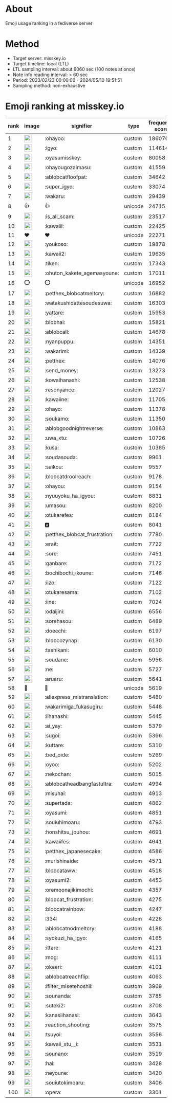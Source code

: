 # About
Emoji usage ranking in a fediverse server

# Method
- Target server: misskey.io
- Target timeline: local (LTL)
- LTL sampling interval: about 6060 sec (100 notes at once)
- Note info reading interval: > 60 sec
- Period: 2023/02/23 00:00:00 - 2024/05/10 19:51:51 
- Sampling method: non-exhaustive

# Emoji ranking at misskey.io

|rank|image|signifier|type|frequency score|
|----|----|----|----|----|
|1|<img height="24" src="https://misskey.io/emoji/ohayoo.webp">|:ohayoo:|custom|186076|
|2|<img height="24" src="https://misskey.io/emoji/igyo.webp">|:igyo:|custom|114614|
|3|<img height="24" src="https://misskey.io/emoji/oyasumisskey.webp">|:oyasumisskey:|custom|80058|
|4|<img height="24" src="https://misskey.io/emoji/ohayougozaimasu.webp">|:ohayougozaimasu:|custom|41559|
|5|<img height="24" src="https://misskey.io/emoji/ablobcatfloofpat.webp">|:ablobcatfloofpat:|custom|34642|
|6|<img height="24" src="https://misskey.io/emoji/super_igyo.webp">|:super_igyo:|custom|33074|
|7|<img height="24" src="https://misskey.io/emoji/wakaru.webp">|:wakaru:|custom|29439|
|8|👍|👍|unicode|24715|
|9|<img height="24" src="https://misskey.io/emoji/is_all_scam.webp">|:is_all_scam:|custom|23517|
|10|<img height="24" src="https://misskey.io/emoji/kawaiii.webp">|:kawaiii:|custom|22425|
|11|❤|❤|unicode|22271|
|12|<img height="24" src="https://misskey.io/emoji/youkoso.webp">|:youkoso:|custom|19878|
|13|<img height="24" src="https://misskey.io/emoji/kawaii2.webp">|:kawaii2:|custom|19635|
|14|<img height="24" src="https://misskey.io/emoji/tiken.webp">|:tiken:|custom|17343|
|15|<img height="24" src="https://misskey.io/emoji/ohuton_kakete_agemasyoune.webp">|:ohuton_kakete_agemasyoune:|custom|17011|
|16|⭕|⭕|unicode|16952|
|17|<img height="24" src="https://misskey.io/emoji/petthex_blobcatmeltcry.webp">|:petthex_blobcatmeltcry:|custom|16882|
|18|<img height="24" src="https://misskey.io/emoji/watakushidattesoudesuwa.webp">|:watakushidattesoudesuwa:|custom|16303|
|19|<img height="24" src="https://misskey.io/emoji/yattare.webp">|:yattare:|custom|15953|
|20|<img height="24" src="https://misskey.io/emoji/blobhai.webp">|:blobhai:|custom|15821|
|21|<img height="24" src="https://misskey.io/emoji/ablobcall.webp">|:ablobcall:|custom|14678|
|22|<img height="24" src="https://misskey.io/emoji/nyanpuppu.webp">|:nyanpuppu:|custom|14351|
|23|<img height="24" src="https://misskey.io/emoji/wakarimi.webp">|:wakarimi:|custom|14339|
|24|<img height="24" src="https://misskey.io/emoji/petthex.webp">|:petthex:|custom|14076|
|25|<img height="24" src="https://misskey.io/emoji/send_money.webp">|:send_money:|custom|13273|
|26|<img height="24" src="https://misskey.io/emoji/kowaihanashi.webp">|:kowaihanashi:|custom|12538|
|27|<img height="24" src="https://misskey.io/emoji/resonyance.webp">|:resonyance:|custom|12027|
|28|<img height="24" src="https://misskey.io/emoji/kawaiine.webp">|:kawaiine:|custom|11705|
|29|<img height="24" src="https://misskey.io/emoji/ohayo.webp">|:ohayo:|custom|11378|
|30|<img height="24" src="https://misskey.io/emoji/soukamo.webp">|:soukamo:|custom|11350|
|31|<img height="24" src="https://misskey.io/emoji/ablobgoodnightreverse.webp">|:ablobgoodnightreverse:|custom|10863|
|32|<img height="24" src="https://misskey.io/emoji/uwa_xtu.webp">|:uwa_xtu:|custom|10726|
|33|<img height="24" src="https://misskey.io/emoji/kusa.webp">|:kusa:|custom|10385|
|34|<img height="24" src="https://misskey.io/emoji/soudasouda.webp">|:soudasouda:|custom|9961|
|35|<img height="24" src="https://misskey.io/emoji/saikou.webp">|:saikou:|custom|9557|
|36|<img height="24" src="https://misskey.io/emoji/blobcatdroolreach.webp">|:blobcatdroolreach:|custom|9178|
|37|<img height="24" src="https://misskey.io/emoji/ohayou.webp">|:ohayou:|custom|9154|
|38|<img height="24" src="https://misskey.io/emoji/nyuuyoku_ha_igyou.webp">|:nyuuyoku_ha_igyou:|custom|8831|
|39|<img height="24" src="https://misskey.io/emoji/umasou.webp">|:umasou:|custom|8200|
|40|<img height="24" src="https://misskey.io/emoji/otukarefes.webp">|:otukarefes:|custom|8184|
|41|<img height="24" src="https://misskey.io/emoji/a.webp">|:a:|custom|8041|
|42|<img height="24" src="https://misskey.io/emoji/petthex_blobcat_frustration.webp">|:petthex_blobcat_frustration:|custom|7780|
|43|<img height="24" src="https://misskey.io/emoji/erait.webp">|:erait:|custom|7722|
|44|<img height="24" src="https://misskey.io/emoji/sore.webp">|:sore:|custom|7451|
|45|<img height="24" src="https://misskey.io/emoji/ganbare.webp">|:ganbare:|custom|7172|
|46|<img height="24" src="https://misskey.io/emoji/bochibochi_ikoune.webp">|:bochibochi_ikoune:|custom|7146|
|47|<img height="24" src="https://misskey.io/emoji/iizo.webp">|:iizo:|custom|7122|
|48|<img height="24" src="https://misskey.io/emoji/otukaresama.webp">|:otukaresama:|custom|7102|
|49|<img height="24" src="https://misskey.io/emoji/iine.webp">|:iine:|custom|7024|
|50|<img height="24" src="https://misskey.io/emoji/odaijini.webp">|:odaijini:|custom|6556|
|51|<img height="24" src="https://misskey.io/emoji/sorehasou.webp">|:sorehasou:|custom|6489|
|52|<img height="24" src="https://misskey.io/emoji/doecchi.webp">|:doecchi:|custom|6197|
|53|<img height="24" src="https://misskey.io/emoji/blobcozynap.webp">|:blobcozynap:|custom|6130|
|54|<img height="24" src="https://misskey.io/emoji/tashikani.webp">|:tashikani:|custom|6010|
|55|<img height="24" src="https://misskey.io/emoji/soudane.webp">|:soudane:|custom|5956|
|56|<img height="24" src="https://misskey.io/emoji/ne.webp">|:ne:|custom|5727|
|57|<img height="24" src="https://misskey.io/emoji/aruaru.webp">|:aruaru:|custom|5641|
|58|🎉|🎉|unicode|5619|
|59|<img height="24" src="https://misskey.io/emoji/aliexpress_mistranslation.webp">|:aliexpress_mistranslation:|custom|5480|
|60|<img height="24" src="https://misskey.io/emoji/wakarimiga_fukasugiru.webp">|:wakarimiga_fukasugiru:|custom|5448|
|61|<img height="24" src="https://misskey.io/emoji/iihanashi.webp">|:iihanashi:|custom|5445|
|62|<img height="24" src="https://misskey.io/emoji/ai_yay.webp">|:ai_yay:|custom|5379|
|63|<img height="24" src="https://misskey.io/emoji/sugoi.webp">|:sugoi:|custom|5366|
|64|<img height="24" src="https://misskey.io/emoji/kuttare.webp">|:kuttare:|custom|5310|
|65|<img height="24" src="https://misskey.io/emoji/bed_oide.webp">|:bed_oide:|custom|5269|
|66|<img height="24" src="https://misskey.io/emoji/oyoo.webp">|:oyoo:|custom|5202|
|67|<img height="24" src="https://misskey.io/emoji/nekochan.webp">|:nekochan:|custom|5015|
|68|<img height="24" src="https://misskey.io/emoji/ablobcatheadbangfastultra.webp">|:ablobcatheadbangfastultra:|custom|4994|
|69|<img height="24" src="https://misskey.io/emoji/misuhai.webp">|:misuhai:|custom|4913|
|70|<img height="24" src="https://misskey.io/emoji/supertada.webp">|:supertada:|custom|4862|
|71|<img height="24" src="https://misskey.io/emoji/oyasumi.webp">|:oyasumi:|custom|4851|
|72|<img height="24" src="https://misskey.io/emoji/souiuhimoaru.webp">|:souiuhimoaru:|custom|4793|
|73|<img height="24" src="https://misskey.io/emoji/honshitsu_jouhou.webp">|:honshitsu_jouhou:|custom|4691|
|74|<img height="24" src="https://misskey.io/emoji/kawaiifes.webp">|:kawaiifes:|custom|4641|
|75|<img height="24" src="https://misskey.io/emoji/petthex_japanesecake.webp">|:petthex_japanesecake:|custom|4586|
|76|<img height="24" src="https://misskey.io/emoji/murishinaide.webp">|:murishinaide:|custom|4571|
|77|<img height="24" src="https://misskey.io/emoji/blobcataww.webp">|:blobcataww:|custom|4518|
|78|<img height="24" src="https://misskey.io/emoji/oyasumi2.webp">|:oyasumi2:|custom|4453|
|79|<img height="24" src="https://misskey.io/emoji/oremoonajikimochi.webp">|:oremoonajikimochi:|custom|4357|
|80|<img height="24" src="https://misskey.io/emoji/blobcat_frustration.webp">|:blobcat_frustration:|custom|4275|
|81|<img height="24" src="https://misskey.io/emoji/blobcatrainbow.webp">|:blobcatrainbow:|custom|4247|
|82|<img height="24" src="https://misskey.io/emoji/334.webp">|:334:|custom|4228|
|83|<img height="24" src="https://misskey.io/emoji/ablobcatnodmeltcry.webp">|:ablobcatnodmeltcry:|custom|4188|
|84|<img height="24" src="https://misskey.io/emoji/syokuzi_ha_igyo.webp">|:syokuzi_ha_igyo:|custom|4165|
|85|<img height="24" src="https://misskey.io/emoji/ittare.webp">|:ittare:|custom|4121|
|86|<img height="24" src="https://misskey.io/emoji/mog.webp">|:mog:|custom|4111|
|87|<img height="24" src="https://misskey.io/emoji/okaeri.webp">|:okaeri:|custom|4101|
|88|<img height="24" src="https://misskey.io/emoji/ablobcatreachflip.webp">|:ablobcatreachflip:|custom|4063|
|89|<img height="24" src="https://misskey.io/emoji/ifilter_misetehoshii.webp">|:ifilter_misetehoshii:|custom|3969|
|90|<img height="24" src="https://misskey.io/emoji/sounanda.webp">|:sounanda:|custom|3785|
|91|<img height="24" src="https://misskey.io/emoji/suteki2.webp">|:suteki2:|custom|3708|
|92|<img height="24" src="https://misskey.io/emoji/kanasiihanasi.webp">|:kanasiihanasi:|custom|3643|
|93|<img height="24" src="https://misskey.io/emoji/reaction_shooting.webp">|:reaction_shooting:|custom|3575|
|94|<img height="24" src="https://misskey.io/emoji/tsuyoi.webp">|:tsuyoi:|custom|3556|
|95|<img height="24" src="https://misskey.io/emoji/kawaii_xtu__i.webp">|:kawaii_xtu__i:|custom|3531|
|96|<img height="24" src="https://misskey.io/emoji/sounano.webp">|:sounano:|custom|3519|
|97|<img height="24" src="https://misskey.io/emoji/hai.webp">|:hai:|custom|3428|
|98|<img height="24" src="https://misskey.io/emoji/neyoune.webp">|:neyoune:|custom|3420|
|99|<img height="24" src="https://misskey.io/emoji/souiutokimoaru.webp">|:souiutokimoaru:|custom|3406|
|100|<img height="24" src="https://misskey.io/emoji/opera.webp">|:opera:|custom|3301|
